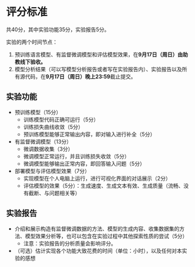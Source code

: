 # 评分标准

共40分，其中实验功能35分，实验报告5分。

实验的两个时间节点：

1. 预训练语言模型、有监督微调模型和评估模型效果，在**9月17日（周日）由助教线下验收。**
2. 模型分析结果（可以写模型分析报告或者写在实验报告内）、实验报告以及所有源代码，在**9月17日（周日）晚上23:59**截止提交。

## 实验功能

* 预训练模型（15分）
    * 训练模型代码正确可运行（5分）
    * 训练损失曲线收敛（5分）
    * 预训练模型能够正常输出内容，即对输入进行补全（5分）
* 有监督微调模型（13分）
    * 微调数据收集（3分）
    * 微调模型正常运行，并且训练损失收敛（5分）
    * 微调模型能够输出正常内容，即回答输入问题（5分）
* 部署模型与评估模型效果（7分）
    * 实现模型在个人电脑上运行，进行可视化界面的对话展示（2分）
    * 评估模型的效果（5分）：生成速度、生成文本有效、生成质量（流畅、没有截断、与问题相关等）
## 实验报告

* 介绍和展示构造有监督微调数据的方法、模型的生成内容、收集数据集的方法、模型效果分析等，也可以包含在实验过程中其他探索性质的尝试（5分）
    * 注意：实验报告的分析质量会影响评分。
* （可选）估计实现各个功能大致花费的时间（单位：小时），以及任何对本实验的感想
